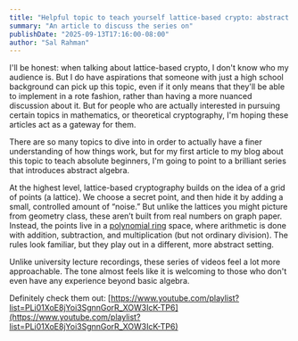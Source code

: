 ```yaml
---
title: "Helpful topic to teach yourself lattice-based crypto: abstract algebra"
summary: "An article to discuss the series on"
publishDate: "2025-09-13T17:16:00-08:00"
author: "Sal Rahman"
---
```


I'll be honest: when talking about lattice-based crypto, I don't know who my audience is. But I do have aspirations that someone with just a high school background can pick up this topic, even if it only means that they'll be able to implement in a rote fashion, rather than having a more nuanced discussion about it. But for people who are actually interested in pursuing certain topics in mathematics, or theoretical cryptography, I'm hoping these articles act as a gateway for them.

There are so many topics to dive into in order to actually have a finer understanding of how things work, but for my first article to my blog about this topic to teach absolute beginners, I'm going to point to a brilliant series that introduces abstract algebra.

At the highest level, lattice-based cryptography builds on the idea of a grid of points (a lattice). We choose a secret point, and then hide it by adding a small, controlled amount of “noise.” But unlike the lattices you might picture from geometry class, these aren’t built from real numbers on graph paper. Instead, the points live in a [polynomial ring](https://en.wikipedia.org/wiki/Polynomial_ring) space, where arithmetic is done with addition, subtraction, and multiplication (but not ordinary division). The rules look familiar, but they play out in a different, more abstract setting.

Unlike university lecture recordings, these series of videos feel a lot more approachable. The tone almost feels like it is welcoming to those who don't even have any experience beyond basic algebra.

Definitely check them out: [https://www.youtube.com/playlist?list=PLi01XoE8jYoi3SgnnGorR_XOW3IcK-TP6](https://www.youtube.com/playlist?list=PLi01XoE8jYoi3SgnnGorR_XOW3IcK-TP6)

